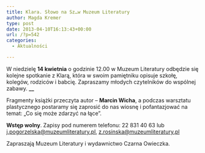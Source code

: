 ```yaml
---
title: Klara. Słowo na Sz…w Muzeum Literatury
author: Magda Kremer
type: post
date: 2013-04-10T16:13:43+00:00
url: /?p=542
categories:
  - Aktualności

---
```

W niedzielę ****14 kwietnia**** o godzinie 12.00 w Muzeum Literatury odbędzie się kolejne spotkanie z Klarą, która w swoim pamiętniku opisuje szkołę, kolegów, rodziców i babcię. Zapraszamy młodych czytelników do wspólnej zabawy. **__**

<!--more-->

Fragmenty książki przeczyta autor – **Marcin Wicha**, a podczas warsztatu plastycznego postaramy się zaprosić do nas wiosnę i pofantazjować na temat: „Co się może zdarzyć na łące&#8221;.

**Wstęp wolny**. Zapisy pod numerem telefonu: 22 831 40 63 lub <a href="mailto:j.pogorzelska@muzeumliteratury.pl" target="_blank">j.pogorzelska@muzeumliteratury.pl</a>, <a href="mailto:z.rosinska@muzeumliteratury.pl" target="_blank">z.rosinska@muzeumliteratury.pl</a>

Zapraszają Muzeum Literatury i wydawnictwo Czarna Owieczka.

&nbsp;

&nbsp;

&nbsp;

&nbsp;

&nbsp;

&nbsp;

&nbsp;